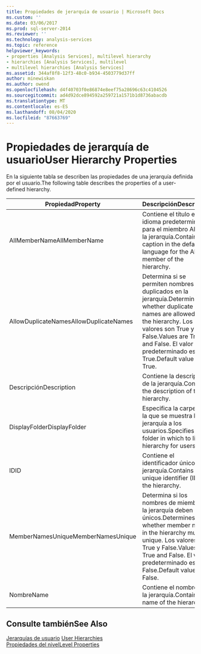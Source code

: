 ```yaml
---
title: Propiedades de jerarquía de usuario | Microsoft Docs
ms.custom: ''
ms.date: 03/06/2017
ms.prod: sql-server-2014
ms.reviewer: ''
ms.technology: analysis-services
ms.topic: reference
helpviewer_keywords:
- properties [Analysis Services], multilevel hierarchy
- hierarchies [Analysis Services], multilevel
- multilevel hierarchies [Analysis Services]
ms.assetid: 344af8f8-12f3-48c0-b934-4503779d37ff
author: minewiskan
ms.author: owend
ms.openlocfilehash: d4f40703f0e86874e8eef75a28696c63c4104526
ms.sourcegitcommit: ad4d92dce894592a259721a1571b1d8736abacdb
ms.translationtype: MT
ms.contentlocale: es-ES
ms.lasthandoff: 08/04/2020
ms.locfileid: "87663769"
---
```

# <a name="user-hierarchy-properties"></a><span data-ttu-id="23e15-102">Propiedades de jerarquía de usuario</span><span class="sxs-lookup"><span data-stu-id="23e15-102">User Hierarchy Properties</span></span>
  <span data-ttu-id="23e15-103">En la siguiente tabla se describen las propiedades de una jerarquía definida por el usuario.</span><span class="sxs-lookup"><span data-stu-id="23e15-103">The following table describes the properties of a user-defined hierarchy.</span></span>  
  
|<span data-ttu-id="23e15-104">Propiedad</span><span class="sxs-lookup"><span data-stu-id="23e15-104">Property</span></span>|<span data-ttu-id="23e15-105">Descripción</span><span class="sxs-lookup"><span data-stu-id="23e15-105">Description</span></span>|  
|--------------|-----------------|  
|<span data-ttu-id="23e15-106">AllMemberName</span><span class="sxs-lookup"><span data-stu-id="23e15-106">AllMemberName</span></span>|<span data-ttu-id="23e15-107">Contiene el título en el idioma predeterminado para el miembro All de la jerarquía.</span><span class="sxs-lookup"><span data-stu-id="23e15-107">Contains the caption in the default language for the All member of the hierarchy.</span></span>|  
|<span data-ttu-id="23e15-108">AllowDuplicateNames</span><span class="sxs-lookup"><span data-stu-id="23e15-108">AllowDuplicateNames</span></span>|<span data-ttu-id="23e15-109">Determina si se permiten nombres duplicados en la jerarquía.</span><span class="sxs-lookup"><span data-stu-id="23e15-109">Determines whether duplicate names are allowed in the hierarchy.</span></span> <span data-ttu-id="23e15-110">Los valores son True y False.</span><span class="sxs-lookup"><span data-stu-id="23e15-110">Values are True and False.</span></span> <span data-ttu-id="23e15-111">El valor predeterminado es True.</span><span class="sxs-lookup"><span data-stu-id="23e15-111">Default value is True.</span></span>|  
|<span data-ttu-id="23e15-112">Descripción</span><span class="sxs-lookup"><span data-stu-id="23e15-112">Description</span></span>|<span data-ttu-id="23e15-113">Contiene la descripción de la jerarquía.</span><span class="sxs-lookup"><span data-stu-id="23e15-113">Contains the description of the hierarchy.</span></span>|  
|<span data-ttu-id="23e15-114">DisplayFolder</span><span class="sxs-lookup"><span data-stu-id="23e15-114">DisplayFolder</span></span>|<span data-ttu-id="23e15-115">Especifica la carpeta en la que se muestra la jerarquía a los usuarios.</span><span class="sxs-lookup"><span data-stu-id="23e15-115">Specifies the folder in which to list the hierarchy for users.</span></span>|  
|<span data-ttu-id="23e15-116">ID</span><span class="sxs-lookup"><span data-stu-id="23e15-116">ID</span></span>|<span data-ttu-id="23e15-117">Contiene el identificador único de la jerarquía.</span><span class="sxs-lookup"><span data-stu-id="23e15-117">Contains the unique identifier (ID) of the hierarchy.</span></span>|  
|<span data-ttu-id="23e15-118">MemberNamesUnique</span><span class="sxs-lookup"><span data-stu-id="23e15-118">MemberNamesUnique</span></span>|<span data-ttu-id="23e15-119">Determina si los nombres de miembro de la jerarquía deben ser únicos.</span><span class="sxs-lookup"><span data-stu-id="23e15-119">Determines whether member names in the hierarchy must be unique.</span></span> <span data-ttu-id="23e15-120">Los valores son True y False.</span><span class="sxs-lookup"><span data-stu-id="23e15-120">Values are True and False.</span></span> <span data-ttu-id="23e15-121">El valor predeterminado es False.</span><span class="sxs-lookup"><span data-stu-id="23e15-121">Default value is False.</span></span>|  
|<span data-ttu-id="23e15-122">Nombre</span><span class="sxs-lookup"><span data-stu-id="23e15-122">Name</span></span>|<span data-ttu-id="23e15-123">Contiene el nombre de la jerarquía.</span><span class="sxs-lookup"><span data-stu-id="23e15-123">Contains the name of the hierarchy.</span></span>|  
  
## <a name="see-also"></a><span data-ttu-id="23e15-124">Consulte también</span><span class="sxs-lookup"><span data-stu-id="23e15-124">See Also</span></span>  
 <span data-ttu-id="23e15-125">[Jerarquías de usuario](user-hierarchies.md) </span><span class="sxs-lookup"><span data-stu-id="23e15-125">[User Hierarchies](user-hierarchies.md) </span></span>  
 [<span data-ttu-id="23e15-126">Propiedades del nivel</span><span class="sxs-lookup"><span data-stu-id="23e15-126">Level Properties</span></span>](user-hierarchies-level-properties.md)  
  
  
